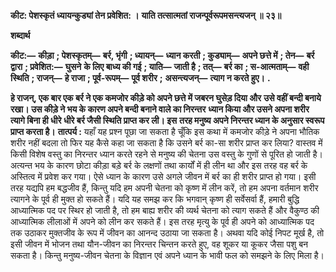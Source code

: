 **कीट: पेशस्कृतं ध्यायन्कुड्यां तेन प्रवेशित: ।** **याति तत्सात्मतां राजन्पूर्वरूपमसन्त्यजन् ॥ २३॥** 

**शब्दार्थ** 

**कीट:—** **कीड़ा** **; पेशस्कृतम्—** **बर्र, भृंगी** **; ध्यायन्—** **ध्यान करती** **; कुड्याम्—** **अपने छत्ते में** **; तेन—** **बर्र द्वारा** **; प्रवेशित:—** **घुसने** **के लिए बाध्य की गई** **; याति—** **जाती है** **; तत्—** **बर्र का** **; स-आत्मताम्—** **वही स्थिति** **; राजन्—** **हे राजा** **; पूर्व-रूपम्—** **पूर्व शरीर** **;** **असन्त्यजन्—** **त्याग न करते हुए।** **.** 

**हे राजन्, एक बार एक बर्र ने एक कमजोर कीड़े को अपने छत्ते में जबरन घुसेड़ दिया और** **उसे वहीं बन्दी बनाये रखा। उस कीड़े ने भय के कारण अपने बन्दी बनाने वाले का निरन्तर** **ध्यान किया और उसने अपना शरीर त्यागे बिना ही धीरे धीरे बर्र जैसी स्थिति प्राप्त कर ली। इस** **तरह मनुष्य अपने निरन्तर ध्यान के अनुसार स्वरूप प्राप्त करता है।** **तात्पर्य :** यहाँ यह प्रश्न पूछा जा सकता है चूँकि इस कथा में कमजोर कीड़े ने अपना भौतिक शरीर नहीं बदला तो फिर यह कैसे कहा जा सकता है कि उसने बर्र का-सा शरीर प्राप्त कर लिया? वास्तव में किसी विशेष वस्तु का निरन्तर ध्यान करते रहने से मनुष्य की चेतना उस वस्तु के गुणों से पूरित हो जाती है। अत्यन्त भय के कारण छोटा कीड़ा बड़े बर्र के लक्षणों तथा कार्यों में ही लीन था और इस तरह वह बर्र के अस्तित्व में प्रवेश कर गया। ऐसे ध्यान के कारण उसे अगले जीवन में बर्र का ही शरीर प्राप्त हो गया। इसी तरह यद्यपि हम बद्धजीव हैं, किन्तु यदि हम अपनी चेतना को कृष्ण में लीन करें, तो हम अपना वर्तमान शरीर त्यागने के पूर्व ही मुक्त हो सकते हैं। यदि यह समझ कर कि भगवान् कृष्ण ही सर्वेसर्वा हैं, हमारी बुद्धि आध्यात्मिक पद पर स्थिर हो जाती है, तो हम बाह्य शरीर की व्यर्थ चेतना को त्याग सकते हैं और वैकुण्ठ की आध्यात्मिक लीलाओं में अपने को लीन कर सकते हैं। इस तरह मृत्यु के पूर्व ही अपने को आध्यात्मिक पद तक उठाकर मुक्तजीव के रूप में जीवन का आनन्द उठाया जा सकता है। अथवा यदि कोई निपट मूर्ख है, तो इसी जीवन में भोजन तथा यौन-जीवन का निरन्तर चिन्तन करते हुए, वह शूकर या कूकर जैसा पशु बन सकता है। किन्तु मनुष्य-जीवन चेतना के विज्ञान एवं अपने ध्यान के भावी फल को समझने के लिए मिला है।  